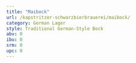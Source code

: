 ```yaml
---
title: "Maibock"
url: /kapstritzer-schwarzbierbrauerei/maibock/
category: German Lager
style: Traditional German-Style Bock
abv: 0
ibu: 0
srm: 0
upc: 0
---
```


